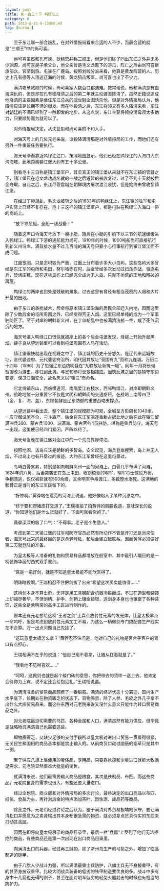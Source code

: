 ```yaml
---
layout: post
title: 第一百三十节 鸭绿江上
category: 6
path: 2013-8-21-6-13000.md
tag: [normal]
---
```


　　至于东江哪一部会叛乱，在对外情报局看来合适的人不少，而最合适的就是“三顺王”中的尚可喜。

　　尚可喜虽然和孔有德、耿精忠并称三顺王，但是他们除了同出东江之外并无多少渊源。尚可喜是子承父业，他父亲曾是毛文龙麾下的游击，阵亡之后由尚可喜继承部众，官至副将。屯驻在广鹿岛。按照划线分派来看，他算是黄龙阵营的人。历史上孔有德等人溃逃辽海的时候，黄龙狙击叛军，尚可喜也出了不少力。

　　满清攻破旅顺的时候，尚可喜家人数百口都遇难。按常理说，他和满清是有血海深仇的，但是却在孔有德降清之后的第二年就主动渡海降清了。虽然史籍说造成他降清的主要因素是继任东江总兵的沈世魁企图诱杀他。但是对外情报局认为，他降清应该是长期不满的爆发。而在他投清之后，东江将领又有多人降清来看，东江对朝廷的不满已经到了一触即发的地步。从这点说，东江主要将领投清毋须太多助力，只要顺势而为就可以了。

　　对外情报局决定，从沈世魁和尚可喜的不和入手。

　　对海天号上的几位元老来说，谁投降满清那是对外情报局的工作，而他们还有另外一件重要任务要执行。

　　海天号渐渐靠近鸭绿江江口，按照地图显示，他们已经在鸭绿江的入海口大东沟海域，此地距离镇江堡大约有五十多公里。

　　别看毛十三自称是镇江堡军户，其实真正的镇江堡从来就不在东江镇的管辖之下，镇江堡只在毛文龙功成名就的一战之后短暂的被收复过，过了不到十天就被后金夺取。自此之后，东江尽管盘踞在朝鲜境内屡次渡江袭扰，但是始终未曾收复镇江堡。

　　在经过丁卯胡乱、毛文龙被斩之后的1633年的鸭绿江上，东江镇的驻军和屯户实际上已经不复存在，毛十三这样的镇江堡军户，都是屯驻在鸭绿江入海口一带的岛屿上。

　　“放下导航艇，全船一级战备！”

　　随着这声口令海天号放下一艘小艇，随后在小艇的引航下以三节的航速缓缓进入鸭绿江。鸭绿江下游的通航能力尚可，1910年的时候，1000吨船尚可直接航行到新义州沿岸。满载排水量不过几百吨的海天号只要小心行事航行到镇江堡江面不成问题。

　　江面宽阔，只是淤积较为严重，江面上分布着许多大小岛屿。这些岛屿大多曾经是东江军的屯所和屯田，努尔哈赤在时，后金曾经多次发动过扫荡作战，驱逐屯兵，焚烧庄稼。现在这些岛屿上已经完全成为无人岛。只剩下抛荒的田地和残破的房屋。

　　鸭绿江的两岸也到处是残破的景象，过去这里有曾经有相当茂密的人烟和大片开垦的田地。

　　由于东江的袭扰战术，后金将原本镇江堡沿海的居民全部迁入内地，因而这里除了少数后金的屯所周围之外，已经变得荒无人烟。这里已经单纯的成为一个军事驻防区了。至于对岸的朝鲜新义州，在丁卯胡乱中也被满清洗掠一空，成了死气沉沉的地方。

　　海天号进入鸭绿江口很快就被岸上的各个后金屯堡发现，烽燧上开始升起黑烟。薛子良从望远镜里可以看到屯堡周围有人马在活动。

　　镇江堡很快就出现在视野之中了。镇江城的历史十分悠久。是辽代来远城故址，金代婆速府、元代婆娑府治所，明代因其故址“营围有九”而称九连城。万历二十四年（1596）为了加强辽东边防明廷在“九联故址新筑一城”。同年十月将长甸备御改为游击，移驻到此城。与宽甸参将营寨相接应。因筑此城之目的是镇守东边要塞、保卫江海安全，故名思义以“镇江”而命名。

　　它北倚镇东山，西临横道河，南隔爱江右枝水，西邻鸭绿江，对岸即朝鲜义州。战略地位十分重要它不仅是大明和朝鲜间的交通枢纽，在战略上南障四卫（金、复、海、盖），东顾朝鲜是辽东防御的重要战略支撑点。

　　从望远镜中看出去，整个镇江堡的规模颇为可观，全城呈方形周长1040米。一应守御设施齐全，刁斗森严。后金将东江军驱逐重新占据此地之后在此在镇江留满洲兵300、蒙古兵1000，派满洲、蒙古官各4员驻防，堪称是重兵防守。海天号一出现，这里便已经四门紧闭，严阵以待了。

　　海天号当晚在镇江堡对面江中的一个荒岛靠岸停泊。

　　按照地图，该岛应该是朝鲜的多智岛。安全起见，海兵登岸搜索，岛上并无人烟，不过岛上也有开垦过的痕迹，大约东江军曾经在这里屯垦过。

　　岛屿白骨累累，特别是朝向朝鲜义州一面的河滩上，白骨几乎布满了河滩。1624年的八月，后金突袭正在岛上屯田，收割粮食的明军，明军将士惊慌万状，争相溃逃，仅仅被斩就有500余级，其余明军争舟渡江，多数堕水溺死。这满地的骸骨正是当时的东江军民留下的。

　　“好惨啊。”黄骅站在荒芜的河滩上说道。他好像陷入了某种沉思之中。

　　“终于要和野猪皮打交道了。”王瑞相拍了拍黄骅的肩膀说道，意味深长的说道，“你知道他们是什么货就好了，下面可就看你的了。”

　　黄骅深深的吸了口气：“不碍事。老子是个生意人。”

　　考虑到第二天镇江堡的驻军和防守官员必然有所动作不管是开打还是派来使者，海天号此来的最终目的是送黄骅登陆，和后金建立起联系。因而黄骅必须做好第二天就登陆的准备。

　　为皇太极等人准备的礼物和贸易样品都堆放在舱室中，其中最引人瞩目的是一柄装饰华丽的西式双手重剑。

　　“真是一把好剑，就是不知道皇太极能不能欣赏得了。

　　明珠暗投啊。”王瑞相忍不住把剑拔了出来“希望这次买卖能值得……”

　　这柄剑本身不算出奇，无非是用工具钢配合机器冷锻而成，不过在造型和装饰上却竭尽奢华，不但剑柄、护手、剑鞘上镶金错银，连剑身本身也也镶嵌了各种装饰，这些全是紫明斋的高手工匠进行制作的。

　　原本还有元老想给这柄“王者之剑”上弄点放射性元素的发光体，让皇太极早点一命呜呼，但是考虑到放射性元素加工不易，为这么一柄佩剑专门搞配套生产线实在不合算。万一出点问题自己先挂了。

　　“这玩意皇太极怎么拿？”黄骅忍不住问道，他对自己的礼物是否合乎客户的胃口有点担心。

　　王瑞相满不在乎的说道：“他自己用不着拿，让随从扛着就是了。”

　　“我看他不见得喜欢……”

　　“呵呵，这佩剑也就是起个敲门砖的意思，你把带去的货样一送上去。他肯定会待你为上宾，说不定还会给抱见礼。”王瑞相说道。

　　为满清准备的贸易商品颇费了一番脑筋。满清的经济状态十分窘迫，国内生产水平底下，长期处在物资匮乏的状态下。百物腾贵，除了人参、毛皮之外几乎拿不出什么大宗贸易品来。而这些东西对元老院来说又没什么意义只能作为转口贸易商品之外。

　　对元老院最迫切需要的马匹、各种金属和人口，满清虽然有能力供应，但毕竟是战略物资满清自己也需要这些。

　　即物质匮乏，又缺少足够的支付手段所以皇太极对进出口贸易一贯看得很紧，无关民生和国用的商品基本都是禁止输入的。从前商贸口动过脑筋的烟草只是其中一例。

　　至于供应八旗上层使用的奢侈品，享用品，只要靠掳掠和少量进口就能大致满足需求，元老院显然很难大批量的销售。

　　就满清来说，他们最需要输入商品是粮食，其次是铁制品、布匹。而这些商品，元老院自身的需求也很大，有些还要大量进口。

　　经过企划院、商业部和对外情报局的多次讨论，最终决定的出口商品以布匹、纸张、食盐为主，再针对后金的特点添加茶叶、烈性酒、成品药等商品。

　　除此之外，元老们经过讨论之后认为，鉴于满清对外贸易极端的保守，要让满清松口并愿意为之卖肾输出其本身都很急需的物资，就必须拿点货真价实的东西来打动其高层。

　　因而在即将向皇太极展示的商品目录里，最后一栏“兵器”上罗列了他们无法拒绝的商品，有些商品还是第一次出现在出口商品目录里。

　　向满清出口的兵器，经过再三斟酌，除了济州岛生产的弓箭之外，增加了临高制造的铠甲。

　　由于八旗人少战斗力强，所以满清最重士兵防护，八旗士兵无不身披重甲，有的甚至身披双重甲。比较大明战兵装备的低劣的铁甲制造要优良的多。战斗中多有身中十几箭也无碍的例子，甚至在面对明军低劣的轻型火器射击的时候也有相当的防护力。

